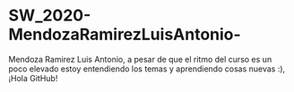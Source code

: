 # SW_2020-MendozaRamirezLuisAntonio-
Mendoza Ramirez Luis Antonio, a pesar de que el ritmo del curso es un poco elevado estoy entendiendo los temas y aprendiendo cosas nuevas :), ¡Hola GitHub!
